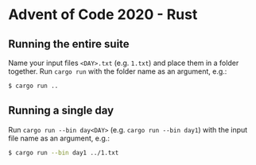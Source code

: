 # Advent of Code 2020 - Rust
## Running the entire suite

Name your input files `<DAY>.txt` (e.g. `1.txt`) and place them in a folder together. Run `cargo run` with the folder name as an argument, e.g.:

```sh
$ cargo run ..
```

## Running a single day

Run `cargo run --bin day<DAY>` (e.g. `cargo run --bin day1`) with the input file name as an argument, e.g.:

```sh
$ cargo run --bin day1 ../1.txt
```